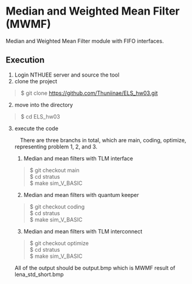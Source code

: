 # Median and Weighted Mean Filter (MWMF)

Median and Weighted Mean Filter module with FIFO interfaces.

## Execution
1. Login NTHUEE server and source the tool
2. clone the project
> $ git clone https://github.com/Thuniinae/ELS_hw03.git
2. move into the directory
> $ cd ELS_hw03
3. execute the code

    &emsp;There are three branchs in total, which are main, coding, optimize, representing problem 1, 2, and 3.

    1. Median and mean filters with TLM interface
    > $ git checkout main  
    $ cd stratus  
    $ make sim_V_BASIC 
    
    2. Median and mean filters with quantum keeper
    > $ git checkout coding  
    $ cd stratus  
    $ make sim_V_BASIC 
    
    3.  Median and mean filters with TLM interconnect
    > $ git checkout optimize  
    $ cd stratus  
    $ make sim_V_BASIC  

    All of the output should be output.bmp which is MWMF result of lena_std_short.bmp

